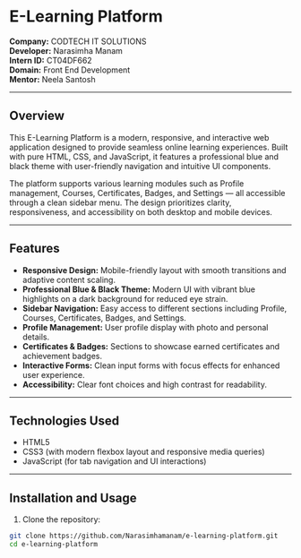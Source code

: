 # E-Learning Platform

**Company:** CODTECH IT SOLUTIONS  
**Developer:** Narasimha Manam  
**Intern ID:** CT04DF662  
**Domain:** Front End Development  
**Mentor:** Neela Santosh  

---

## Overview

This E-Learning Platform is a modern, responsive, and interactive web application designed to provide seamless online learning experiences. Built with pure HTML, CSS, and JavaScript, it features a professional blue and black theme with user-friendly navigation and intuitive UI components.

The platform supports various learning modules such as Profile management, Courses, Certificates, Badges, and Settings — all accessible through a clean sidebar menu. The design prioritizes clarity, responsiveness, and accessibility on both desktop and mobile devices.

---

## Features

- **Responsive Design:** Mobile-friendly layout with smooth transitions and adaptive content scaling.
- **Professional Blue & Black Theme:** Modern UI with vibrant blue highlights on a dark background for reduced eye strain.
- **Sidebar Navigation:** Easy access to different sections including Profile, Courses, Certificates, Badges, and Settings.
- **Profile Management:** User profile display with photo and personal details.
- **Certificates & Badges:** Sections to showcase earned certificates and achievement badges.
- **Interactive Forms:** Clean input forms with focus effects for enhanced user experience.
- **Accessibility:** Clear font choices and high contrast for readability.

---

## Technologies Used

- HTML5
- CSS3 (with modern flexbox layout and responsive media queries)
- JavaScript (for tab navigation and UI interactions)

---

## Installation and Usage

1. Clone the repository:

```bash
git clone https://github.com/Narasimhamanam/e-learning-platform.git
cd e-learning-platform
